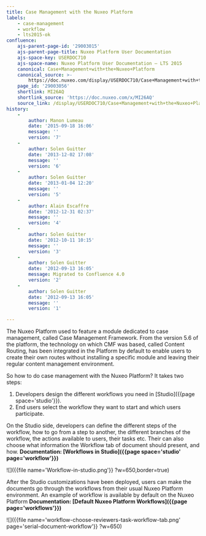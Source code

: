 ```yaml
---
title: Case Management with the Nuxeo Platform
labels:
    - case-management
    - workflow
    - lts2015-ok
confluence:
    ajs-parent-page-id: '29003015'
    ajs-parent-page-title: Nuxeo Platform User Documentation
    ajs-space-key: USERDOC710
    ajs-space-name: Nuxeo Platform User Documentation — LTS 2015
    canonical: Case+Management+with+the+Nuxeo+Platform
    canonical_source: >-
        https://doc.nuxeo.com/display/USERDOC710/Case+Management+with+the+Nuxeo+Platform
    page_id: '29003056'
    shortlink: MI26AQ
    shortlink_source: 'https://doc.nuxeo.com/x/MI26AQ'
    source_link: /display/USERDOC710/Case+Management+with+the+Nuxeo+Platform
history:
    - 
        author: Manon Lumeau
        date: '2015-09-18 16:06'
        message: ''
        version: '7'
    - 
        author: Solen Guitter
        date: '2013-12-02 17:08'
        message: ''
        version: '6'
    - 
        author: Solen Guitter
        date: '2013-01-04 12:20'
        message: ''
        version: '5'
    - 
        author: Alain Escaffre
        date: '2012-12-31 02:37'
        message: ''
        version: '4'
    - 
        author: Solen Guitter
        date: '2012-10-11 10:15'
        message: ''
        version: '3'
    - 
        author: Solen Guitter
        date: '2012-09-13 16:05'
        message: Migrated to Confluence 4.0
        version: '2'
    - 
        author: Solen Guitter
        date: '2012-09-13 16:05'
        message: ''
        version: '1'

---
```

The Nuxeo Platform used to feature a module dedicated to case management, called Case Management Framework. From the version 5.6 of the platform, the technology on which CMF was based, called Content Routing, has been integrated in the Platform by default to enable users to create their own routes without installing a specific module and leaving their regular content management environment.

So how to do case management with the Nuxeo Platform?
It takes two steps:

1.  Developers design the different workflows you need in [Studio]({{page space='studio'}}).
2.  End users select the workflow they want to start and which users participate.

On the Studio side, developers can define the different steps of the workflow, how to go from a step to another, the different branches of the workflow, the actions available to users, their tasks etc. Their can also choose what information the Workflow tab of document should present, and how.
**Documentation: [Workflows in Studio]({{page space='studio' page='workflow'}})**

![]({{file name='Workflow-in-studio.png'}} ?w=650,border=true)

After the Studio customizations have been deployed, users can make the documents go through the workflows from their usual Nuxeo Platform environment. An example of workflow is available by default on the Nuxeo Platform
**Documentation: [Default Nuxeo Platform Workflows]({{page page='workflows'}})**

![]({{file name='workflow-choose-reviewers-task-workflow-tab.png' page='serial-document-workflow'}} ?w=650)